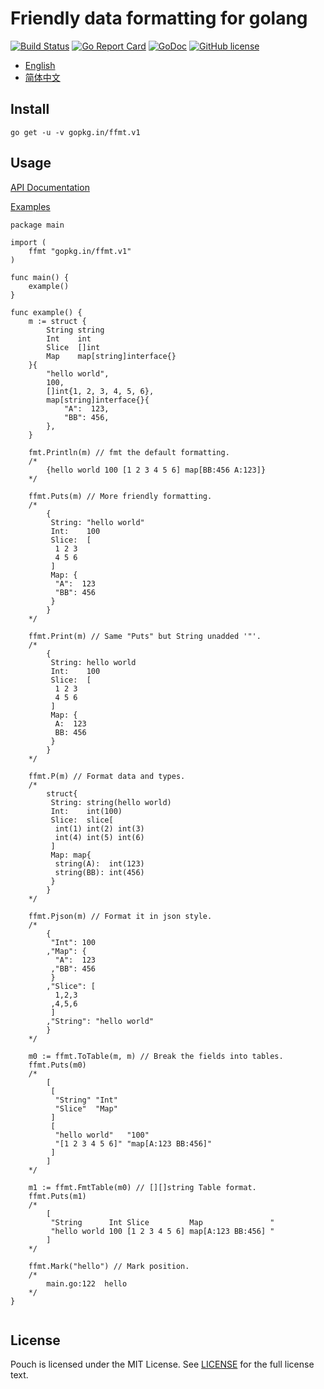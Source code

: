 # Friendly data formatting for golang

[![Build Status](https://travis-ci.org/go-ffmt/ffmt.svg?branch=master)](https://travis-ci.org/go-ffmt/ffmt)
[![Go Report Card](https://goreportcard.com/badge/gopkg.in/ffmt.v1)](https://goreportcard.com/report/gopkg.in/ffmt.v1)
[![GoDoc](https://godoc.org/gopkg.in/ffmt.v1?status.svg)](https://godoc.org/gopkg.in/ffmt.v1)
[![GitHub license](https://img.shields.io/github/license/go-ffmt/ffmt.svg)](https://github.com/go-ffmt/ffmt/blob/master/LICENSE)

 - [English](./README.md)
 - [简体中文](./README_cn.md)

## Install

``` shell
go get -u -v gopkg.in/ffmt.v1
```

## Usage

[API Documentation](https://godoc.org/gopkg.in/ffmt.v1)

[Examples](./examples/main.go)

``` golang
package main

import (
	ffmt "gopkg.in/ffmt.v1"
)

func main() {
	example()
}

func example() {
	m := struct {
		String string
		Int    int
		Slice  []int
		Map    map[string]interface{}
	}{
		"hello world",
		100,
		[]int{1, 2, 3, 4, 5, 6},
		map[string]interface{}{
			"A":  123,
			"BB": 456,
		},
	}

	fmt.Println(m) // fmt the default formatting.
	/*
		{hello world 100 [1 2 3 4 5 6] map[BB:456 A:123]}
	*/

	ffmt.Puts(m) // More friendly formatting.
	/*
		{
		 String: "hello world"
		 Int:    100
		 Slice:  [
		  1 2 3
		  4 5 6
		 ]
		 Map: {
		  "A":  123
		  "BB": 456
		 }
		}
	*/

	ffmt.Print(m) // Same "Puts" but String unadded '"'.
	/*
		{
		 String: hello world
		 Int:    100
		 Slice:  [
		  1 2 3
		  4 5 6
		 ]
		 Map: {
		  A:  123
		  BB: 456
		 }
		}
	*/

	ffmt.P(m) // Format data and types.
	/*
		struct{
		 String: string(hello world)
		 Int:    int(100)
		 Slice:  slice[
		  int(1) int(2) int(3)
		  int(4) int(5) int(6)
		 ]
		 Map: map{
		  string(A):  int(123)
		  string(BB): int(456)
		 }
		}
	*/

	ffmt.Pjson(m) // Format it in json style.
	/*
		{
		 "Int": 100
		,"Map": {
		  "A":  123
		 ,"BB": 456
		 }
		,"Slice": [
		  1,2,3
		 ,4,5,6
		 ]
		,"String": "hello world"
		}
	*/

	m0 := ffmt.ToTable(m, m) // Break the fields into tables.
	ffmt.Puts(m0)
	/*
		[
		 [
		  "String" "Int"
		  "Slice"  "Map"
		 ]
		 [
		  "hello world"   "100"
		  "[1 2 3 4 5 6]" "map[A:123 BB:456]"
		 ]
		]
	*/

	m1 := ffmt.FmtTable(m0) // [][]string Table format.
	ffmt.Puts(m1)
	/*
		[
		 "String      Int Slice         Map               "
		 "hello world 100 [1 2 3 4 5 6] map[A:123 BB:456] "
		]
	*/

	ffmt.Mark("hello") // Mark position.
	/*
		main.go:122  hello
	*/
}


```




## License

Pouch is licensed under the MIT License. See [LICENSE](./LICENSE) for the full license text.

